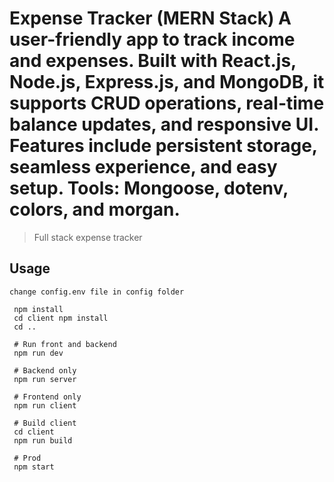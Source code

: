 # Expense Tracker (MERN Stack) A user-friendly app to track income and expenses. Built with React.js, Node.js, Express.js, and MongoDB, it supports CRUD operations, real-time balance updates, and responsive UI. Features include persistent storage, seamless experience, and easy setup. Tools: Mongoose, dotenv, colors, and morgan.

> Full stack expense tracker

## Usage

```
change config.env file in config folder
```

```
 npm install
 cd client npm install
 cd ..

 # Run front and backend
 npm run dev

 # Backend only
 npm run server

 # Frontend only
 npm run client

 # Build client
 cd client
 npm run build

 # Prod
 npm start
```

